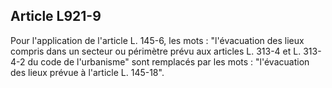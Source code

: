 Article L921-9
----
Pour l'application de l'article L. 145-6, les mots : "l'évacuation des lieux
compris dans un secteur ou périmètre prévu aux articles L. 313-4 et L. 313-4-2
du code de l'urbanisme" sont remplacés par les mots : "l'évacuation des lieux
prévue à l'article L. 145-18".
